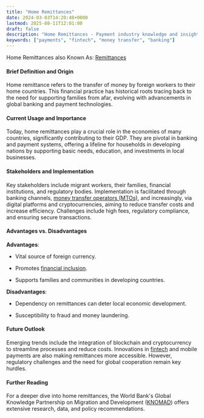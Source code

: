 ```yaml
---
title: "Home Remittances"
date: 2024-03-03T14:20:48+0000
lastmod: 2025-08-11T12:01:00
draft: false
description: "Home Remittances - Payment industry knowledge and insights"
keywords: ["payments", "fintech", "money transfer", "banking"]
---
```


Home Remittances also Known As: [Remittances](https://faisalkhan.com/learn/explainers/remittances/)

#### Brief Definition and Origin

Home remittance refers to the transfer of money by foreign workers to their home countries. This financial practice has historical roots tracing back to the need for supporting families from afar, evolving with advancements in global banking and payment technologies.

#### Current Usage and Importance

Today, home remittances play a crucial role in the economies of many countries, significantly contributing to their GDP. They are pivotal in banking and payment systems, offering a lifeline for households in developing nations by supporting basic needs, education, and investments in local businesses.

#### Stakeholders and Implementation

Key stakeholders include migrant workers, their families, financial institutions, and regulatory bodies. Implementation is facilitated through banking channels, [money transfer operators (MTOs)](https://faisalkhanllc.xyz/resources/payments-wiki/m/money-transfer-operator-mto/), and increasingly, via digital platforms and cryptocurrencies, aiming to reduce transfer costs and increase efficiency. Challenges include high fees, regulatory compliance, and ensuring secure transactions.

#### Advantages vs. Disadvantages

**Advantages**:

- Vital source of foreign currency.

- Promotes [financial inclusion](https://faisalkhanllc.xyz/resources/payments-wiki/f/what-is-financial-inclusion/).

- Supports families and communities in developing countries.

**Disadvantages**:

- Dependency on remittances can deter local economic development.

- Susceptibility to fraud and money laundering.

#### Future Outlook

Emerging trends include the integration of blockchain and cryptocurrency to streamline processes and reduce costs. Innovations in [fintech](https://faisalkhanllc.xyz/resources/payments-wiki/f/fintech/) and mobile payments are also making remittances more accessible. However, regulatory challenges and the need for global cooperation remain key hurdles.

#### Further Reading

For a deeper dive into home remittances, the World Bank's Global Knowledge Partnership on Migration and Development ([KNOMAD](http://www.knomad.org)) offers extensive research, data, and policy recommendations.